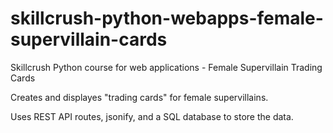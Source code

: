 # skillcrush-python-webapps-female-supervillain-cards
Skillcrush Python course for web applications - Female Supervillain Trading Cards

Creates and displayes "trading cards" for female supervillains. 

Uses REST API routes, jsonify, and a SQL database to store the data.
